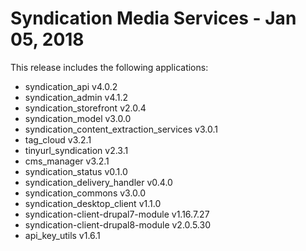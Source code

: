 
Syndication Media Services - Jan 05, 2018
======================

This release includes the following applications:

- syndication_api v4.0.2
- syndication_admin v4.1.2
- syndication_storefront v2.0.4
- syndication_model v3.0.0
- syndication_content_extraction_services v3.0.1
- tag_cloud v3.2.1
- tinyurl_syndication v2.3.1
- cms_manager v3.2.1
- syndication_status v0.1.0
- syndication_delivery_handler v0.4.0
- syndication_commons v3.0.0
- syndication_desktop_client v1.1.0
- syndication-client-drupal7-module v1.16.7.27
- syndication-client-drupal8-module v2.0.5.30
- api_key_utils v1.6.1

